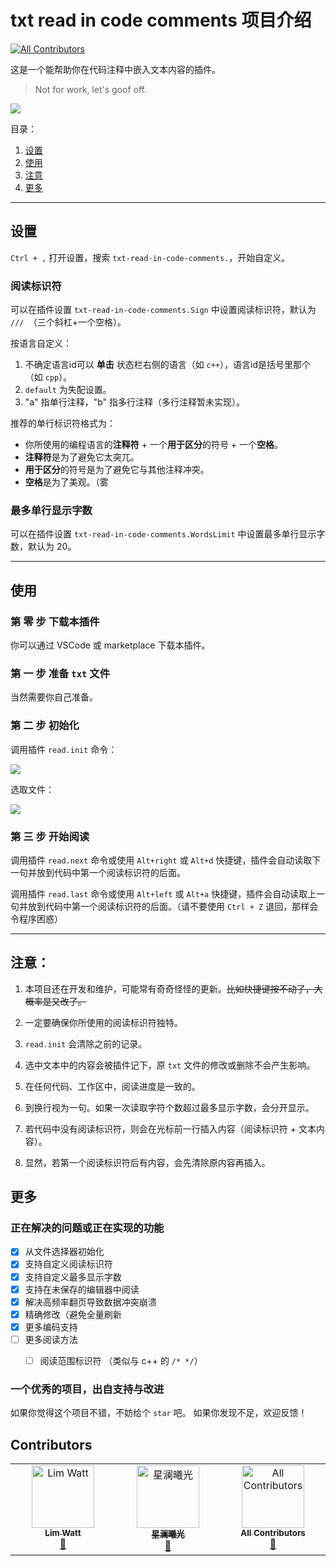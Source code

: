# txt read in code comments 项目介绍

<!-- ALL-CONTRIBUTORS-BADGE:START - Do not remove or modify this section -->
[![All Contributors](https://img.shields.io/badge/all_contributors-3-orange.svg?style=flat-square)](#contributors-)
<!-- ALL-CONTRIBUTORS-BADGE:END -->

这是一个能帮助你在代码注释中嵌入文本内容的插件。

> Not for work, let's goof off.

![](https://cdn.ipfsscan.io/weibo/large/008D5oyhly1hndslmi4lhg30hs0cv4qu.gif)

目录：
1. [设置](#设置)
2. [使用](#使用)
3. [注意](#注意)
4. [更多](#更多)

---

## 设置

`Ctrl + ,` 打开设置，搜索 `txt-read-in-code-comments.`，开始自定义。

### 阅读标识符

可以在插件设置 `txt-read-in-code-comments.Sign` 中设置阅读标识符，默认为 `/// `（三个斜杠+一个空格）。

按语言自定义：
1. 不确定语言id可以 __单击__ 状态栏右侧的语言（如 `c++`），语言id是括号里那个（如 `cpp`）。
1. `default` 为失配设置。
1. "a" 指单行注释，"b" 指多行注释（多行注释暂未实现）。

推荐的单行标识符格式为：
- 你所使用的编程语言的**注释符** + 一个**用于区分**的符号 + 一个**空格**。
- **注释符**是为了避免它太突兀。
- **用于区分**的符号是为了避免它与其他注释冲突。
- **空格**是为了美观。（雾

### 最多单行显示字数

可以在插件设置 `txt-read-in-code-comments.WordsLimit` 中设置最多单行显示字数，默认为 20。

---

## 使用

### 第 零 步 下载本插件

你可以通过 VSCode 或 marketplace 下载本插件。

### 第 一 步 准备 `txt` 文件

当然需要你自己准备。

### 第 二 步 初始化

调用插件 `read.init` 命令：

![](https://cdn.ipfsscan.io/weibo/large/008D5oyhly1hnveg1m0ogj30sg0lcabx.jpg)

选取文件：

![](https://cdn.ipfsscan.io/weibo/large/008D5oyhly1hnvegis01cj30q30etwhz.jpg)

### 第 三 步 开始阅读

调用插件 `read.next` 命令或使用 `Alt+right` 或 `Alt+d` 快捷键，插件会自动读取下一句并放到代码中第一个阅读标识符的后面。

调用插件 `read.last` 命令或使用 `Alt+left` 或 `Alt+a` 快捷键，插件会自动读取上一句并放到代码中第一个阅读标识符的后面。（请不要使用 `Ctrl + Z` 退回，那样会令程序困惑）

---

## 注意：

1. 本项目还在开发和维护，可能常有奇奇怪怪的更新。~~比如快捷键按不动了，大概率是又改了。~~

1. 一定要确保你所使用的阅读标识符独特。

1. `read.init` 会清除之前的记录。

1. 选中文本中的内容会被插件记下，原 `txt` 文件的修改或删除不会产生影响。

1. 在任何代码、工作区中，阅读进度是一致的。

1. 到换行视为一句。如果一次读取字符个数超过最多显示字数，会分开显示。

1. 若代码中没有阅读标识符，则会在光标前一行插入内容（阅读标识符 + 文本内容）。

1. 显然，若第一个阅读标识符后有内容，会先清除原内容再插入。

## 更多

### 正在解决的问题或正在实现的功能

- [x] 从文件选择器初始化
- [x] 支持自定义阅读标识符
- [x] 支持自定义最多显示字数
- [x] 支持在未保存的编辑器中阅读
- [x] 解决高频率翻页导致数据冲突崩溃
- [x] 精确修改（避免全量刷新
- [X] 更多编码支持
- [ ] 更多阅读方法
  - [ ] 阅读范围标识符 （类似与 c++ 的 `/* */`）
  

### 一个优秀的项目，出自支持与改进

如果你觉得这个项目不错，不妨给个 `star` 吧。
如果你发现不足，欢迎反馈！

## Contributors

<!-- ALL-CONTRIBUTORS-LIST:START - Do not remove or modify this section -->
<!-- prettier-ignore-start -->
<!-- markdownlint-disable -->
<table>
  <tbody>
    <tr>
      <td align="center" valign="top" width="14.28%"><a href="http://limit-bed.com"><img src="https://avatars.githubusercontent.com/u/150017579?v=4?s=100" width="100px;" alt="Lim Watt"/><br /><sub><b>Lim Watt</b></sub></a><br /><a href="#maintenance-Lim-Watt" title="Maintenance">🚧</a></td>
      <td align="center" valign="top" width="14.28%"><a href="https://github.com/tsxc-github"><img src="https://avatars.githubusercontent.com/u/94750616?v=4?s=100" width="100px;" alt="星澜曦光"/><br /><sub><b>星澜曦光</b></sub></a><br /><a href="#maintenance-tsxc-github" title="Maintenance">🚧</a></td>
      <td align="center" valign="top" width="14.28%"><a href="https://allcontributors.org"><img src="https://avatars.githubusercontent.com/u/46410174?v=4?s=100" width="100px;" alt="All Contributors"/><br /><sub><b>All Contributors</b></sub></a><br /><a href="https://github.com/artitsy/txt-read-in-code-comments/commits?author=all-contributors" title="Documentation">📖</a></td>
    </tr>
  </tbody>
</table>

<!-- markdownlint-restore -->
<!-- prettier-ignore-end -->

<!-- ALL-CONTRIBUTORS-LIST:END -->
<!-- prettier-ignore-start -->
<!-- markdownlint-disable -->

<!-- markdownlint-restore -->
<!-- prettier-ignore-end -->

<!-- ALL-CONTRIBUTORS-LIST:END -->
